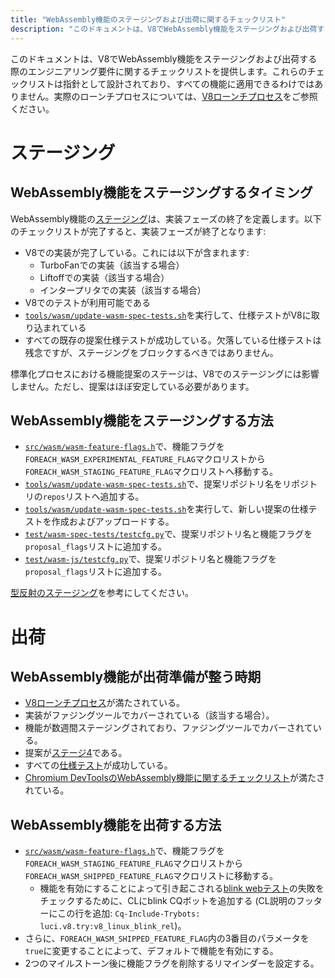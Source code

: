 ```yaml
---
title: "WebAssembly機能のステージングおよび出荷に関するチェックリスト"
description: "このドキュメントは、V8でWebAssembly機能をステージングおよび出荷する際のエンジニアリング要件に関するチェックリストを提供します。"
---
```

このドキュメントは、V8でWebAssembly機能をステージングおよび出荷する際のエンジニアリング要件に関するチェックリストを提供します。これらのチェックリストは指針として設計されており、すべての機能に適用できるわけではありません。実際のローンチプロセスについては、[V8ローンチプロセス](https://v8.dev/docs/feature-launch-process)をご参照ください。

# ステージング

## WebAssembly機能をステージングするタイミング

WebAssembly機能の[ステージング](https://docs.google.com/document/d/1ZgyNx7iLtRByBtbYi1GssWGefXXciLeADZBR_FxG-hE)は、実装フェーズの終了を定義します。以下のチェックリストが完了すると、実装フェーズが終了となります:

- V8での実装が完了している。これには以下が含まれます:
    - TurboFanでの実装（該当する場合）
    - Liftoffでの実装（該当する場合）
    - インタープリタでの実装（該当する場合）
- V8でのテストが利用可能である
- [`tools/wasm/update-wasm-spec-tests.sh`](https://cs.chromium.org/chromium/src/v8/tools/wasm/update-wasm-spec-tests.sh)を実行して、仕様テストがV8に取り込まれている
- すべての既存の提案仕様テストが成功している。欠落している仕様テストは残念ですが、ステージングをブロックするべきではありません。

標準化プロセスにおける機能提案のステージは、V8でのステージングには影響しません。ただし、提案はほぼ安定している必要があります。

## WebAssembly機能をステージングする方法

- [`src/wasm/wasm-feature-flags.h`](https://cs.chromium.org/chromium/src/v8/src/wasm/wasm-feature-flags.h)で、機能フラグを`FOREACH_WASM_EXPERIMENTAL_FEATURE_FLAG`マクロリストから`FOREACH_WASM_STAGING_FEATURE_FLAG`マクロリストへ移動する。
- [`tools/wasm/update-wasm-spec-tests.sh`](https://cs.chromium.org/chromium/src/v8/tools/wasm/update-wasm-spec-tests.sh)で、提案リポジトリ名をリポジトリの`repos`リストへ追加する。
- [`tools/wasm/update-wasm-spec-tests.sh`](https://cs.chromium.org/chromium/src/v8/tools/wasm/update-wasm-spec-tests.sh)を実行して、新しい提案の仕様テストを作成およびアップロードする。
- [`test/wasm-spec-tests/testcfg.py`](https://cs.chromium.org/chromium/src/v8/test/wasm-spec-tests/testcfg.py)で、提案リポジトリ名と機能フラグを`proposal_flags`リストに追加する。
- [`test/wasm-js/testcfg.py`](https://cs.chromium.org/chromium/src/v8/test/wasm-js/testcfg.py)で、提案リポジトリ名と機能フラグを`proposal_flags`リストに追加する。

[型反射のステージング](https://crrev.com/c/1771791)を参考にしてください。

# 出荷

## WebAssembly機能が出荷準備が整う時期

- [V8ローンチプロセス](https://v8.dev/docs/feature-launch-process)が満たされている。
- 実装がファジングツールでカバーされている（該当する場合）。
- 機能が数週間ステージングされており、ファジングツールでカバーされている。
- 提案が[ステージ4](https://github.com/WebAssembly/proposals)である。
- すべての[仕様テスト](https://github.com/WebAssembly/spec/tree/master/test)が成功している。
- [Chromium DevToolsのWebAssembly機能に関するチェックリスト](https://docs.google.com/document/d/1WbL-fGuLbbNr5-n_nRGo_ILqZFnh5ZjRSUcDTT3yI8s/preview)が満たされている。

## WebAssembly機能を出荷する方法

- [`src/wasm/wasm-feature-flags.h`](https://source.chromium.org/chromium/chromium/src/+/master:v8/src/wasm/wasm-feature-flags.h)で、機能フラグを`FOREACH_WASM_STAGING_FEATURE_FLAG`マクロリストから`FOREACH_WASM_SHIPPED_FEATURE_FLAG`マクロリストに移動する。
    - 機能を有効にすることによって引き起こされる[blink webテスト](https://v8.dev/docs/blink-layout-tests)の失敗をチェックするために、CLにblink CQボットを追加する (CL説明のフッターにこの行を追加: `Cq-Include-Trybots: luci.v8.try:v8_linux_blink_rel`)。
- さらに、`FOREACH_WASM_SHIPPED_FEATURE_FLAG`内の3番目のパラメータを`true`に変更することによって、デフォルトで機能を有効にする。
- 2つのマイルストーン後に機能フラグを削除するリマインダーを設定する。
